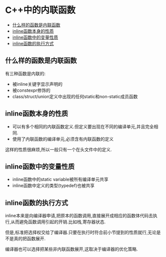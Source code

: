 C++中的内联函数
===

<!-- TOC -->

- [什么样的函数是内联函数](#什么样的函数是内联函数)
- [inline函数本身的性质](#inline函数本身的性质)
- [inline函数中的变量性质](#inline函数中的变量性质)
- [inline函数的执行方式](#inline函数的执行方式)

<!-- /TOC -->

## 什么样的函数是内联函数

有三种函数是内联的:
* 被inline关键字显示声明的
* 被constexpr修饰的
* class/struct/union定义中出现的任何static和non-static成员函数

## inline函数本身的性质

* 可以有多个相同的内联函数定义.但定义要出现在不同的编译单元,并且完全相同.
* 使用了内联函数的编译单元,必须含有内联函数的定义

这样的性质很麻烦,所以一般只有一个在头文件中的定义.

## inline函数中的变量性质

* inline函数中的static variable被所有编译单元共享
* inline函数中定义的类型(typedef)也被共享

## inline函数的执行方式

inline本来是向编译器申请,把原本的函数调用,直接展开成相应的函数体代码去执行,从而避免函数调用引起的开销.比如栈,寄存器状态.

但是,标准把选择权交给了编译器.只要在执行时符合前小节提到的性质就行,无论是不是真的把函数展开.

编译器也可以选择把某些非内联函数展开,这取决于编译器的优化策略.
